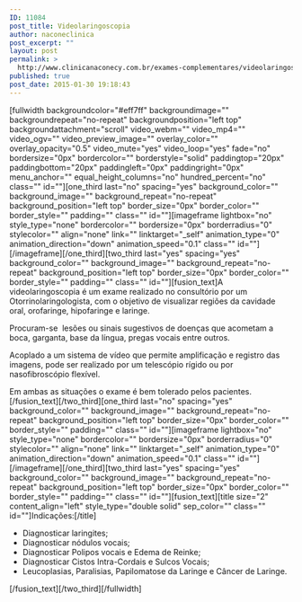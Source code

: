 ```yaml
---
ID: 11084
post_title: Videolaringoscopia
author: naconeclinica
post_excerpt: ""
layout: post
permalink: >
  http://www.clinicanaconecy.com.br/exames-complementares/videolaringoscopia/
published: true
post_date: 2015-01-30 19:18:43
---
```

[fullwidth backgroundcolor="#eff7ff" backgroundimage="" backgroundrepeat="no-repeat" backgroundposition="left top" backgroundattachment="scroll" video_webm="" video_mp4="" video_ogv="" video_preview_image="" overlay_color="" overlay_opacity="0.5" video_mute="yes" video_loop="yes" fade="no" bordersize="0px" bordercolor="" borderstyle="solid" paddingtop="20px" paddingbottom="20px" paddingleft="0px" paddingright="0px" menu_anchor="" equal_height_columns="no" hundred_percent="no" class="" id=""][one_third last="no" spacing="yes" background_color="" background_image="" background_repeat="no-repeat" background_position="left top" border_size="0px" border_color="" border_style="" padding="" class="" id=""][imageframe lightbox="no" style_type="none" bordercolor="" bordersize="0px" borderradius="0" stylecolor="" align="none" link="" linktarget="_self" animation_type="0" animation_direction="down" animation_speed="0.1" class="" id=""] <img alt="" src="http://www.clinicanaconecy.com.br/wp-content/uploads/2015/01/videolaringoscopia.jpg" />[/imageframe][/one_third][two_third last="yes" spacing="yes" background_color="" background_image="" background_repeat="no-repeat" background_position="left top" border_size="0px" border_color="" border_style="" padding="" class="" id=""][fusion_text]A videolaringoscopia é um exame realizado no consultório por um Otorrinolaringologista, com o objetivo de visualizar regiões da cavidade oral, orofaringe, hipofaringe e laringe.

Procuram-se  lesões ou sinais sugestivos de doenças que acometam a boca, garganta, base da língua, pregas vocais entre outros.

Acoplado a um sistema de vídeo que permite amplificação e registro das imagens, pode ser realizado por um telescópio rígido ou por nasofibroscópio flexível.

Em ambas as situações o exame é bem tolerado pelos pacientes.[/fusion_text][/two_third][one_third last="no" spacing="yes" background_color="" background_image="" background_repeat="no-repeat" background_position="left top" border_size="0px" border_color="" border_style="" padding="" class="" id=""][imageframe lightbox="no" style_type="none" bordercolor="" bordersize="0px" borderradius="0" stylecolor="" align="none" link="" linktarget="_self" animation_type="0" animation_direction="down" animation_speed="0.1" class="" id=""] <img alt="" src="http://www.clinicanaconecy.com.br/wp-content/uploads/2015/01/videolaringoscopia02.jpg" />[/imageframe][/one_third][two_third last="yes" spacing="yes" background_color="" background_image="" background_repeat="no-repeat" background_position="left top" border_size="0px" border_color="" border_style="" padding="" class="" id=""][fusion_text][title size="2" content_align="left" style_type="double solid" sep_color="" class="" id=""]Indicações:[/title]
<ul>
	<li>Diagnosticar laringites;</li>
	<li>Diagnosticar nódulos vocais;</li>
	<li>Diagnosticar Polipos vocais e Edema de Reinke;</li>
	<li>Diagnosticar Cistos Intra-Cordais e Sulcos Vocais;</li>
	<li>Leucoplasias, Paralisias, Papilomatose da Laringe e Câncer de Laringe.</li>
</ul>
[/fusion_text][/two_third][/fullwidth]